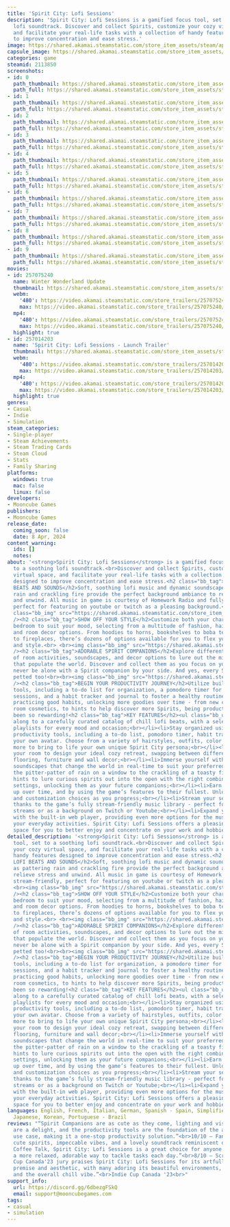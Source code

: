 ```yaml
---
title: 'Spirit City: Lofi Sessions'
description: 'Spirit City: Lofi Sessions is a gamified focus tool, set to a soothing
  lofi soundtrack. Discover and collect Spirits, customize your cozy virtual space,
  and facilitate your real-life tasks with a collection of handy features designed
  to improve concentration and ease stress.'
image: https://shared.akamai.steamstatic.com/store_item_assets/steam/apps/2113850/header_alt_assets_2.jpg?t=1733850783
capsule_image: https://shared.akamai.steamstatic.com/store_item_assets/steam/apps/2113850/83d771883e98fd9706f12f0053ac15cf3e09f899/capsule_231x87_alt_assets_2.jpg?t=1733850783
categories: game
steamid: 2113850
screenshots:
- id: 0
  path_thumbnail: https://shared.akamai.steamstatic.com/store_item_assets/steam/apps/2113850/ss_1c58b559cb42215257bc04eb0d1ee76a0a574ecb.600x338.jpg?t=1733850783
  path_full: https://shared.akamai.steamstatic.com/store_item_assets/steam/apps/2113850/ss_1c58b559cb42215257bc04eb0d1ee76a0a574ecb.1920x1080.jpg?t=1733850783
- id: 1
  path_thumbnail: https://shared.akamai.steamstatic.com/store_item_assets/steam/apps/2113850/ss_963e00c101eec9bc73d13f2e7235200f5caf7349.600x338.jpg?t=1733850783
  path_full: https://shared.akamai.steamstatic.com/store_item_assets/steam/apps/2113850/ss_963e00c101eec9bc73d13f2e7235200f5caf7349.1920x1080.jpg?t=1733850783
- id: 2
  path_thumbnail: https://shared.akamai.steamstatic.com/store_item_assets/steam/apps/2113850/ss_b3ba7132b3eb0b88ea9b547ecc60cf006b0916d9.600x338.jpg?t=1733850783
  path_full: https://shared.akamai.steamstatic.com/store_item_assets/steam/apps/2113850/ss_b3ba7132b3eb0b88ea9b547ecc60cf006b0916d9.1920x1080.jpg?t=1733850783
- id: 3
  path_thumbnail: https://shared.akamai.steamstatic.com/store_item_assets/steam/apps/2113850/ss_923abe3f755d35ff5c6e07d33411f988fc6e6003.600x338.jpg?t=1733850783
  path_full: https://shared.akamai.steamstatic.com/store_item_assets/steam/apps/2113850/ss_923abe3f755d35ff5c6e07d33411f988fc6e6003.1920x1080.jpg?t=1733850783
- id: 4
  path_thumbnail: https://shared.akamai.steamstatic.com/store_item_assets/steam/apps/2113850/ss_a0e0495a55e65465416f88b7ba7f3322b489c974.600x338.jpg?t=1733850783
  path_full: https://shared.akamai.steamstatic.com/store_item_assets/steam/apps/2113850/ss_a0e0495a55e65465416f88b7ba7f3322b489c974.1920x1080.jpg?t=1733850783
- id: 5
  path_thumbnail: https://shared.akamai.steamstatic.com/store_item_assets/steam/apps/2113850/ss_1c94bf73fe26fa01774b3e511b4d71054cb8ae18.600x338.jpg?t=1733850783
  path_full: https://shared.akamai.steamstatic.com/store_item_assets/steam/apps/2113850/ss_1c94bf73fe26fa01774b3e511b4d71054cb8ae18.1920x1080.jpg?t=1733850783
- id: 6
  path_thumbnail: https://shared.akamai.steamstatic.com/store_item_assets/steam/apps/2113850/ss_da1685dfa4082f00aa9a43a0d129662ae6396aab.600x338.jpg?t=1733850783
  path_full: https://shared.akamai.steamstatic.com/store_item_assets/steam/apps/2113850/ss_da1685dfa4082f00aa9a43a0d129662ae6396aab.1920x1080.jpg?t=1733850783
- id: 7
  path_thumbnail: https://shared.akamai.steamstatic.com/store_item_assets/steam/apps/2113850/ss_f7496c7a6e982138f62c37f7d90d68a94e0f0d4b.600x338.jpg?t=1733850783
  path_full: https://shared.akamai.steamstatic.com/store_item_assets/steam/apps/2113850/ss_f7496c7a6e982138f62c37f7d90d68a94e0f0d4b.1920x1080.jpg?t=1733850783
- id: 8
  path_thumbnail: https://shared.akamai.steamstatic.com/store_item_assets/steam/apps/2113850/ss_a2aa30ad2d1fd93cdd352df174714ff1f9e4844f.600x338.jpg?t=1733850783
  path_full: https://shared.akamai.steamstatic.com/store_item_assets/steam/apps/2113850/ss_a2aa30ad2d1fd93cdd352df174714ff1f9e4844f.1920x1080.jpg?t=1733850783
- id: 9
  path_thumbnail: https://shared.akamai.steamstatic.com/store_item_assets/steam/apps/2113850/ss_468a4ca3f9c2112cd0b6c79021410d6a1312c22a.600x338.jpg?t=1733850783
  path_full: https://shared.akamai.steamstatic.com/store_item_assets/steam/apps/2113850/ss_468a4ca3f9c2112cd0b6c79021410d6a1312c22a.1920x1080.jpg?t=1733850783
movies:
- id: 257075240
  name: Winter Wonderland Update
  thumbnail: https://shared.akamai.steamstatic.com/store_item_assets/steam/apps/257075240/bcdbc7b73dd5844a405d5772b963fc7902316080/movie_600x337.jpg?t=1732112715
  webm:
    '480': https://video.akamai.steamstatic.com/store_trailers/257075240/movie480_vp9.webm?t=1732112715
    max: https://video.akamai.steamstatic.com/store_trailers/257075240/movie_max_vp9.webm?t=1732112715
  mp4:
    '480': https://video.akamai.steamstatic.com/store_trailers/257075240/movie480.mp4?t=1732112715
    max: https://video.akamai.steamstatic.com/store_trailers/257075240/movie_max.mp4?t=1732112715
  highlight: true
- id: 257014203
  name: 'Spirit City: Lofi Sessions - Launch Trailer'
  thumbnail: https://shared.akamai.steamstatic.com/store_item_assets/steam/apps/257014203/movie.293x165.jpg?t=1712573591
  webm:
    '480': https://video.akamai.steamstatic.com/store_trailers/257014203/movie480_vp9.webm?t=1712573591
    max: https://video.akamai.steamstatic.com/store_trailers/257014203/movie_max_vp9.webm?t=1712573591
  mp4:
    '480': https://video.akamai.steamstatic.com/store_trailers/257014203/movie480.mp4?t=1712573591
    max: https://video.akamai.steamstatic.com/store_trailers/257014203/movie_max.mp4?t=1712573591
  highlight: true
genres:
- Casual
- Indie
- Simulation
steam_categories:
- Single-player
- Steam Achievements
- Steam Trading Cards
- Steam Cloud
- Stats
- Family Sharing
platforms:
  windows: true
  mac: false
  linux: false
developers:
- Mooncube Games
publishers:
- Mooncube Games
release_date:
  coming_soon: false
  date: 8 Apr, 2024
content_warning:
  ids: []
  notes:
about: '<strong>Spirit City: Lofi Sessions</strong> is a gamified focus tool, set
  to a soothing lofi soundtrack.<br>Discover and collect Spirits, customize your cozy
  virtual space, and facilitate your real-life tasks with a collection of handy features
  designed to improve concentration and ease stress.<h2 class="bb_tag">CHILL LOFI
  BEATS AND SOUNDS</h2>Soft, soothing lofi music and dynamic soundscapes such as pattering
  rain and crackling fire provide the perfect background ambiance to relieve stress
  and unwind. All music in game is courtesy of Homework Radio and fully stream-friendly,
  perfect for featuring on youtube or twitch as a pleasing background.<br> <br><img
  class="bb_img" src="https://shared.akamai.steamstatic.com/store_item_assets/steam/apps/2113850/extras/SteamBanner_Desk_Compressed.gif?t=1733850783"
  /><h2 class="bb_tag">SHOW OFF YOUR STYLE</h2>Customize both your character and your
  bedroom to suit your mood, selecting from a multitude of fashion, hairstyle, color,
  and room decor options. From hoodies to horns, bookshelves to boba teas, fairy lights
  to fireplaces, there’s dozens of options available for you to flex your unique personality
  and style.<br> <br><img class="bb_img" src="https://shared.akamai.steamstatic.com/store_item_assets/steam/apps/2113850/extras/SteamBanner_Spirits_Compressed.gif?t=1733850783"
  /><h2 class="bb_tag">ADORABLE SPIRIT COMPANIONS</h2>Explore different combinations
  of room activities, soundscapes, and decor options to lure out the mischievous Spirits
  that populate the world. Discover and collect them as you focus on your tasks. You''ll
  never be alone with a Spirit companion by your side. And yes, every Spirit can be
  petted too!<br><br><img class="bb_img" src="https://shared.akamai.steamstatic.com/store_item_assets/steam/apps/2113850/extras/SteamBanner_Productivity_Compressed.gif?t=1733850783"
  /><h2 class="bb_tag">BEGIN YOUR PRODUCTIVITY JOURNEY</h2>Utilize built-in productivity
  tools, including a to-do list for organization, a pomodoro timer for focused work
  sessions, and a habit tracker and journal to foster a healthy routine. Earn XP for
  practicing good habits, unlocking more goodies over time - from new character &amp;
  room cosmetics, to hints to help discover more Spirits, being productive has never
  been so rewarding!<h2 class="bb_tag">KEY FEATURES</h2><ul class="bb_ul"><li>Listen
  along to a carefully curated catalog of chill lofi beats, with a selection of themed
  playlists for every mood and occasion;<br></li><li>Stay organized using integrated
  productivity tools, including a to-do list, pomodoro timer, habit tracker and journal;<br></li><li>Create
  your own avatar. Choose from a variety of hairstyles, outfits, color options, and
  more to bring to life your own unique Spirit City persona;<br></li><li>Spruce up
  your room to design your ideal cozy retreat, swapping between different wallpapers,
  flooring, furniture and wall decor;<br></li><li>Immerse yourself with interactive
  soundscapes that change the world in real-time to suit your preferred vibe, from
  the pitter-patter of rain on a window to the crackling of a toasty fireplace;<br></li><li>Decipher
  hints to lure curious spirits out into the open with the right combination of game
  settings, unlocking them as your future companions;<br></li><li>Earn XP and level
  up over time, and by using the game’s features to their fullest. Unlock new cosmetics
  and customization choices as you progress;<br></li><li>Stream your sessions worry-free
  thanks to the game’s fully stream-friendly music library - perfect for co-working
  streams or as a background on Twitch or Youtube;<br></li><li>Expand your song catalog
  with the built-in web player, providing even more options for the musically adventurous;<br></li><li>Enhance
  your everyday activities. Spirit City: Lofi Sessions offers a pleasing and distraction-free
  space for you to better enjoy and concentrate on your work and hobbies.</li></ul>'
detailed_description: '<strong>Spirit City: Lofi Sessions</strong> is a gamified focus
  tool, set to a soothing lofi soundtrack.<br>Discover and collect Spirits, customize
  your cozy virtual space, and facilitate your real-life tasks with a collection of
  handy features designed to improve concentration and ease stress.<h2 class="bb_tag">CHILL
  LOFI BEATS AND SOUNDS</h2>Soft, soothing lofi music and dynamic soundscapes such
  as pattering rain and crackling fire provide the perfect background ambiance to
  relieve stress and unwind. All music in game is courtesy of Homework Radio and fully
  stream-friendly, perfect for featuring on youtube or twitch as a pleasing background.<br>
  <br><img class="bb_img" src="https://shared.akamai.steamstatic.com/store_item_assets/steam/apps/2113850/extras/SteamBanner_Desk_Compressed.gif?t=1733850783"
  /><h2 class="bb_tag">SHOW OFF YOUR STYLE</h2>Customize both your character and your
  bedroom to suit your mood, selecting from a multitude of fashion, hairstyle, color,
  and room decor options. From hoodies to horns, bookshelves to boba teas, fairy lights
  to fireplaces, there’s dozens of options available for you to flex your unique personality
  and style.<br> <br><img class="bb_img" src="https://shared.akamai.steamstatic.com/store_item_assets/steam/apps/2113850/extras/SteamBanner_Spirits_Compressed.gif?t=1733850783"
  /><h2 class="bb_tag">ADORABLE SPIRIT COMPANIONS</h2>Explore different combinations
  of room activities, soundscapes, and decor options to lure out the mischievous Spirits
  that populate the world. Discover and collect them as you focus on your tasks. You''ll
  never be alone with a Spirit companion by your side. And yes, every Spirit can be
  petted too!<br><br><img class="bb_img" src="https://shared.akamai.steamstatic.com/store_item_assets/steam/apps/2113850/extras/SteamBanner_Productivity_Compressed.gif?t=1733850783"
  /><h2 class="bb_tag">BEGIN YOUR PRODUCTIVITY JOURNEY</h2>Utilize built-in productivity
  tools, including a to-do list for organization, a pomodoro timer for focused work
  sessions, and a habit tracker and journal to foster a healthy routine. Earn XP for
  practicing good habits, unlocking more goodies over time - from new character &amp;
  room cosmetics, to hints to help discover more Spirits, being productive has never
  been so rewarding!<h2 class="bb_tag">KEY FEATURES</h2><ul class="bb_ul"><li>Listen
  along to a carefully curated catalog of chill lofi beats, with a selection of themed
  playlists for every mood and occasion;<br></li><li>Stay organized using integrated
  productivity tools, including a to-do list, pomodoro timer, habit tracker and journal;<br></li><li>Create
  your own avatar. Choose from a variety of hairstyles, outfits, color options, and
  more to bring to life your own unique Spirit City persona;<br></li><li>Spruce up
  your room to design your ideal cozy retreat, swapping between different wallpapers,
  flooring, furniture and wall decor;<br></li><li>Immerse yourself with interactive
  soundscapes that change the world in real-time to suit your preferred vibe, from
  the pitter-patter of rain on a window to the crackling of a toasty fireplace;<br></li><li>Decipher
  hints to lure curious spirits out into the open with the right combination of game
  settings, unlocking them as your future companions;<br></li><li>Earn XP and level
  up over time, and by using the game’s features to their fullest. Unlock new cosmetics
  and customization choices as you progress;<br></li><li>Stream your sessions worry-free
  thanks to the game’s fully stream-friendly music library - perfect for co-working
  streams or as a background on Twitch or Youtube;<br></li><li>Expand your song catalog
  with the built-in web player, providing even more options for the musically adventurous;<br></li><li>Enhance
  your everyday activities. Spirit City: Lofi Sessions offers a pleasing and distraction-free
  space for you to better enjoy and concentrate on your work and hobbies.</li></ul>'
languages: English, French, Italian, German, Spanish - Spain, Simplified Chinese,
  Japanese, Korean, Portuguese - Brazil
reviews: "“Spirit Companions are as cute as they come, lighting and visual effects
  are a delight, and the productivity tools are the foundation of the application’s
  use case, making it a one-stop productivity solution.”<br>10/10 – Fandomwire<br><br>“With
  cute spirits, impeccable vibes, and a lovely soundtrack reminiscent of games like
  Coffee Talk, Spirit City: Lofi Sessions is a great choice for anyone looking for
  a more relaxed, adorable way to tackle tasks each day.”<br>8/10 – Screenrant<br><br>“Indie
  Cup Canada'23 jury praises Spirit City: Lofi Sessions for its artfully executed
  premise and aesthetic, with many adoring its beautiful environments, cute characters,
  and the overall chill vibe.”<br>Indie Cup Canada '23<br>"
support_info:
  url: https://discord.gg/6dbezgFSkQ
  email: support@mooncubegames.com
tags:
- casual
- simulation
---
```


